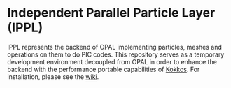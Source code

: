 # Independent Parallel Particle Layer (IPPL)

IPPL represents the backend of OPAL implementing particles, meshes and operations on them to do PIC codes. This repository serves
as a temporary development environment decoupled from OPAL in order to enhance the backend with the performance portable capabilities
of [Kokkos](https://github.com/kokkos).
For installation, please see the [wiki](https://gitlab.psi.ch/frey_m/ippl/-/wikis/developer-info/Compile-IPPL).